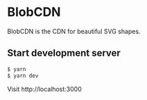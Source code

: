 # BlobCDN

BlobCDN is the CDN for beautiful SVG shapes.

## Start development server

```bash
$ yarn
$ yarn dev
```

Visit http://localhost:3000